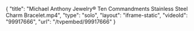 {
    "title": "Michael Anthony Jewelry&reg; Ten Commandments Stainless Steel Charm Bracelet.mp4",
    "type": "solo",
    "layout": "iframe-static",
    "videoId": "99917666",
    "url": "\/tvpembed\/99917666"
}